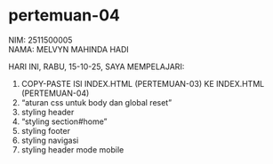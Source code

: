 # pertemuan-04

NIM: 2511500005<BR>
NAMA: MELVYN MAHINDA HADI<BR>

HARI INI, RABU, 15-10-25, SAYA MEMPELAJARI:
<OL>
<LI>COPY-PASTE ISI INDEX.HTML (PERTEMUAN-03) KE INDEX.HTML (PERTEMUAN-04)</LI>
<li>“aturan css untuk body dan global reset”</li>
<li>styling header</li> 
<li>“styling section#home”</li>
<li>styling footer</li> 
<li>styling navigasi</li> 
<li>styling header mode mobile</li>
</OL>